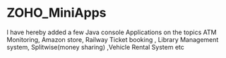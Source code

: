 # ZOHO_MiniApps
I have hereby added a few Java console Applications on the topics ATM Monitoring, Amazon store, Railway Ticket booking , Library Management system, Splitwise(money sharing) ,Vehicle Rental System etc

